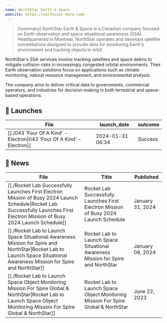 ```yaml
---
name: NorthStar Earth & Space
website: https://northstar-data.com/
---
```


>[!summary]
NorthStar Earth & Space is a Canadian company focused on Earth observation and space situational awareness (SSA). Headquartered in Montreal, NorthStar operates and develops satellite constellations designed to provide data for monitoring Earth's environment and tracking objects in orbit.
>
NorthStar's SSA services involve tracking satellites and space debris to mitigate collision risks in increasingly congested orbital environments. Their Earth observation solutions focus on applications such as climate monitoring, natural resource management, and environmental analysis.
>
The company aims to deliver critical data to governments, commercial operators, and industries for decision-making in both terrestrial and space-based operations.


## 🚀 Launches

| File                                                                                    | launch_date      | outcome |
| --------------------------------------------------------------------------------------- | ---------------- | ------- |
| [[./043 'Four Of A Kind' - Electron\|043 'Four Of A Kind' - Electron]] | 2024-01-31 06:34 | Success |


## 📰 News
| File                                                                                                                                                                                   | Title                                                                                 | Published        |
| -------------------------------------------------------------------------------------------------------------------------------------------------------------------------------------- | ------------------------------------------------------------------------------------- | ---------------- |
| [[./Rocket Lab Successfully Launches First Electron Mission of Busy 2024 Launch Schedule\|Rocket Lab Successfully Launches First Electron Mission of Busy 2024 Launch Schedule]] | Rocket Lab Successfully Launches First Electron Mission of Busy 2024 Launch Schedule  | January 31, 2024 |
| [[./Rocket Lab to Launch Space Situational Awareness Mission for Spire and NorthStar\|Rocket Lab to Launch Space Situational Awareness Mission for Spire and NorthStar]]         | Rocket Lab to Launch Space Situational Awareness Mission for Spire and NorthStar      | January 08, 2024 |
| [[./Rocket Lab to Launch Space Object Monitoring Mission For Spire Global & NorthStar\|Rocket Lab to Launch Space Object Monitoring Mission For Spire Global & NorthStar]]       | Rocket Lab to Launch Space Object Monitoring Mission For Spire Global & NorthStar     | June 22, 2023    |

